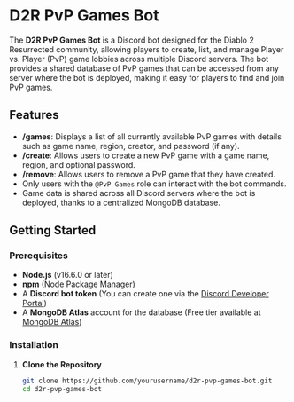 # D2R PvP Games Bot

The **D2R PvP Games Bot** is a Discord bot designed for the Diablo 2 Resurrected community, allowing players to create, list, and manage Player vs. Player (PvP) game lobbies across multiple Discord servers. The bot provides a shared database of PvP games that can be accessed from any server where the bot is deployed, making it easy for players to find and join PvP games.

## Features
- **/games**: Displays a list of all currently available PvP games with details such as game name, region, creator, and password (if any).
- **/create**: Allows users to create a new PvP game with a game name, region, and optional password.
- **/remove**: Allows users to remove a PvP game that they have created.
- Only users with the `@PvP Games` role can interact with the bot commands.
- Game data is shared across all Discord servers where the bot is deployed, thanks to a centralized MongoDB database.

## Getting Started

### Prerequisites
- **Node.js** (v16.6.0 or later)
- **npm** (Node Package Manager)
- A **Discord bot token** (You can create one via the [Discord Developer Portal](https://discord.com/developers/applications))
- A **MongoDB Atlas** account for the database (Free tier available at [MongoDB Atlas](https://www.mongodb.com/cloud/atlas))

### Installation

1. **Clone the Repository**
   ```bash
   git clone https://github.com/yourusername/d2r-pvp-games-bot.git
   cd d2r-pvp-games-bot
